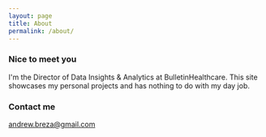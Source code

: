 ```yaml
---
layout: page
title: About
permalink: /about/
---
```


### Nice to meet you

I'm the Director of Data Insights & Analytics at BulletinHealthcare. This site showcases my personal projects and has nothing to do with my day job.

### Contact me

[andrew.breza@gmail.com](mailto:andrew.breza@gmail.com)